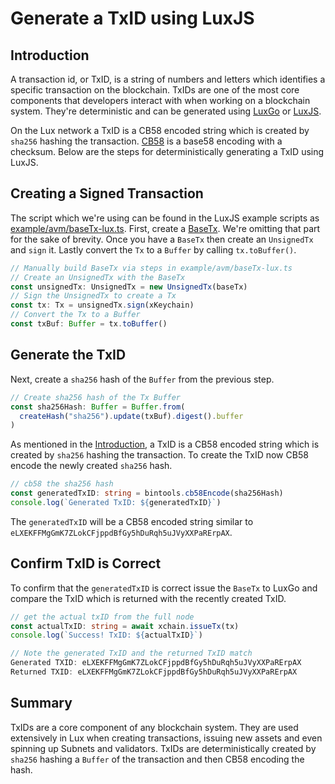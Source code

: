 # Generate a TxID using LuxJS

## Introduction

A transaction id, or TxID, is a string of numbers and letters which identifies a specific transaction on the blockchain. TxIDs are one of the most core components that developers interact with when working on a blockchain system. They're deterministic and can be generated using [LuxGo](../luxd/README.md) or [LuxJS](../luxjs/README.md).

On the Lux network a TxID is a CB58 encoded string which is created by `sha256` hashing the transaction. [CB58](https://support.lux.network/en/articles/4587395-what-is-cb5) is a base58 encoding with a checksum. Below are the steps for deterministically generating a TxID using LuxJS.

## Creating a Signed Transaction

The script which we're using can be found in the LuxJS example scripts as [example/avm/baseTx-lux.ts](https://github.com/luxdefi/luxjs/blob/master/examples/avm/baseTx-lux.ts). First, create a [BaseTx](../../specs/avm-transaction-serialization.md#what-base-tx-contains). We're omitting that part for the sake of brevity. Once you have a `BaseTx` then create an `UnsignedTx` and `sign` it. Lastly convert the `Tx` to a `Buffer` by calling `tx.toBuffer()`.

```ts
// Manually build BaseTx via steps in example/avm/baseTx-lux.ts
// Create an UnsignedTx with the BaseTx
const unsignedTx: UnsignedTx = new UnsignedTx(baseTx)
// Sign the UnsignedTx to create a Tx
const tx: Tx = unsignedTx.sign(xKeychain)
// Convert the Tx to a Buffer
const txBuf: Buffer = tx.toBuffer()
```

## Generate the TxID

Next, create a `sha256` hash of the `Buffer` from the previous step.

```ts
// Create sha256 hash of the Tx Buffer
const sha256Hash: Buffer = Buffer.from(
  createHash("sha256").update(txBuf).digest().buffer
)
```

As mentioned in the [Introduction](#introduction), a TxID is a CB58 encoded string which is created by `sha256` hashing the transaction. To create the TxID now CB58 encode the newly created `sha256` hash.

```ts
// cb58 the sha256 hash
const generatedTxID: string = bintools.cb58Encode(sha256Hash)
console.log(`Generated TxID: ${generatedTxID}`)
```

The `generatedTxID` will be a CB58 encoded string similar to `eLXEKFFMgGmK7ZLokCFjppdBfGy5hDuRqh5uJVyXXPaRErpAX`.

## Confirm TxID is Correct

To confirm that the `generatedTxID` is correct issue the `BaseTx` to LuxGo and compare the TxID which is returned with the recently created TxID.

```ts
// get the actual txID from the full node
const actualTxID: string = await xchain.issueTx(tx)
console.log(`Success! TxID: ${actualTxID}`)

// Note the generated TxID and the returned TxID match
Generated TXID: eLXEKFFMgGmK7ZLokCFjppdBfGy5hDuRqh5uJVyXXPaRErpAX
Returned TXID: eLXEKFFMgGmK7ZLokCFjppdBfGy5hDuRqh5uJVyXXPaRErpAX
```

## Summary

TxIDs are a core component of any blockchain system. They are used extensively in Lux when creating transactions, issuing new assets and even spinning up Subnets and validators. TxIDs are deterministically created by `sha256` hashing a `Buffer` of the transaction and then CB58 encoding the hash.
